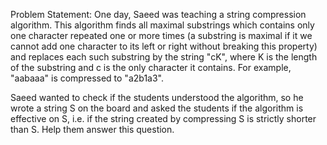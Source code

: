 Problem Statement:
One day, Saeed was teaching a string compression algorithm. This algorithm finds all maximal substrings which contains only one character repeated one or more times (a substring is maximal if it we cannot add one character to its left or right without breaking this property) and replaces each such substring by the string "cK", where K is the length of the substring and c is the only character it contains. For example, "aabaaa" is compressed to "a2b1a3".

Saeed wanted to check if the students understood the algorithm, so he wrote a string S on the board and asked the students if the algorithm is effective on S, i.e. if the string created by compressing S is strictly shorter than S. Help them answer this question.